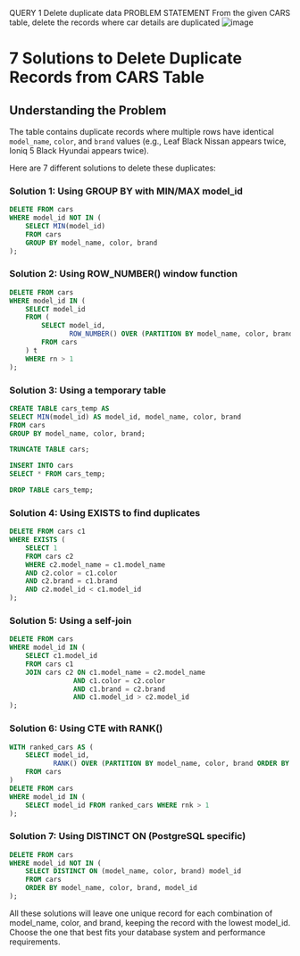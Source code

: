 QUERY 1	Delete duplicate data
PROBLEM STATEMENT	From the given CARS table, delete the records where car details are duplicated 
![image](https://github.com/user-attachments/assets/4a00aa05-1e79-4f35-97c9-61b45e567efc)

# 7 Solutions to Delete Duplicate Records from CARS Table

## Understanding the Problem
The table contains duplicate records where multiple rows have identical `model_name`, `color`, and `brand` values (e.g., Leaf Black Nissan appears twice, Ioniq 5 Black Hyundai appears twice).

Here are 7 different solutions to delete these duplicates:

### Solution 1: Using GROUP BY with MIN/MAX model_id
```sql
DELETE FROM cars
WHERE model_id NOT IN (
    SELECT MIN(model_id)
    FROM cars
    GROUP BY model_name, color, brand
);
```

### Solution 2: Using ROW_NUMBER() window function
```sql
DELETE FROM cars
WHERE model_id IN (
    SELECT model_id
    FROM (
        SELECT model_id,
               ROW_NUMBER() OVER (PARTITION BY model_name, color, brand ORDER BY model_id) AS rn
        FROM cars
    ) t
    WHERE rn > 1
);
```

### Solution 3: Using a temporary table
```sql
CREATE TABLE cars_temp AS
SELECT MIN(model_id) AS model_id, model_name, color, brand
FROM cars
GROUP BY model_name, color, brand;

TRUNCATE TABLE cars;

INSERT INTO cars
SELECT * FROM cars_temp;

DROP TABLE cars_temp;
```

### Solution 4: Using EXISTS to find duplicates
```sql
DELETE FROM cars c1
WHERE EXISTS (
    SELECT 1
    FROM cars c2
    WHERE c2.model_name = c1.model_name
    AND c2.color = c1.color
    AND c2.brand = c1.brand
    AND c2.model_id < c1.model_id
);
```

### Solution 5: Using a self-join
```sql
DELETE FROM cars
WHERE model_id IN (
    SELECT c1.model_id
    FROM cars c1
    JOIN cars c2 ON c1.model_name = c2.model_name
                AND c1.color = c2.color
                AND c1.brand = c2.brand
                AND c1.model_id > c2.model_id
);
```

### Solution 6: Using CTE with RANK()
```sql
WITH ranked_cars AS (
    SELECT model_id,
           RANK() OVER (PARTITION BY model_name, color, brand ORDER BY model_id) AS rnk
    FROM cars
)
DELETE FROM cars
WHERE model_id IN (
    SELECT model_id FROM ranked_cars WHERE rnk > 1
);
```

### Solution 7: Using DISTINCT ON (PostgreSQL specific)
```sql
DELETE FROM cars
WHERE model_id NOT IN (
    SELECT DISTINCT ON (model_name, color, brand) model_id
    FROM cars
    ORDER BY model_name, color, brand, model_id
);
```

All these solutions will leave one unique record for each combination of model_name, color, and brand, keeping the record with the lowest model_id. Choose the one that best fits your database system and performance requirements.
